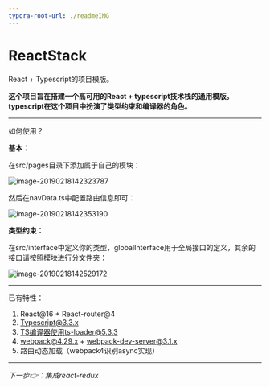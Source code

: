 ```yaml
---
typora-root-url: ./readmeIMG
---
```


# ReactStack
React + Typescript的项目模版。

**这个项目旨在搭建一个高可用的React + typescript技术栈的通用模版。typescript在这个项目中扮演了类型约束和编译器的角色。**

------

如何使用？

**基本：**

在src/pages目录下添加属于自己的模块：

![image-20190218142323787](/image-20190218142323787.png)

然后在navData.ts中配置路由信息即可：

![image-20190218142353190](/image-20190218142353190.png)

**类型约束：**

在src/interface中定义你的类型，globalInterface用于全局接口的定义，其余的接口请按照模块进行分文件夹：

![image-20190218142529172](/image-20190218142529172.png)



------

已有特性：

1. React@16 + React-router@4
2. Typescript@3.3.x
3. TS编译器使用ts-loader@5.3.3
4. webpack@4.29.x + webpack-dev-server@3.1.x
5. 路由动态加载（webpack4识别async实现）

------

*下一步👉：集成react-redux*
